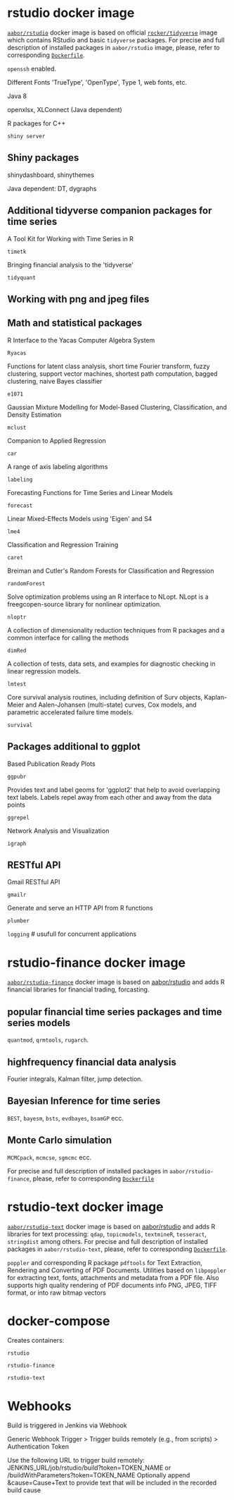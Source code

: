 # rstudio docker image

[`aabor/rstudio`](https://cloud.docker.com/u/aabor/repository/docker/aabor/rstudio) docker image is based on official [`rocker/tidyverse`](https://hub.docker.com/r/rocker/tidyverse/) image which contains RStudio and basic `tidyverse` packages. For precise and full description of installed packages in `aabor/rstudio` image, please, refer to corresponding [`Dockerfile`](https://github.com/aabor/rstudio/blob/master/rstudio/Dockerfile).

`openssh` enabled.

Different Fonts 'TrueType', 'OpenType', Type 1, web fonts, etc.

Java 8

openxlsx, XLConnect (Java dependent)

R packages for C++

`shiny server`

## Shiny packages

shinydashboard, shinythemes

Java dependent: DT, dygraphs


## Additional tidyverse companion packages for time series

A Tool Kit for Working with Time Series in R

`timetk`

Bringing financial analysis to the 'tidyverse'

`tidyquant`

## Working with png and jpeg files

## Math and statistical packages

R Interface to the Yacas Computer Algebra System

`Ryacas`

Functions for latent class analysis, short time Fourier transform, fuzzy clustering, support vector machines, shortest path computation, bagged clustering, naive Bayes classifier

`e1071`


Gaussian Mixture Modelling for Model-Based Clustering, Classification, and Density Estimation

`mclust`


Companion to Applied Regression

`car` 


A range of axis labeling algorithms

`labeling`


Forecasting Functions for Time Series and Linear Models

`forecast`


Linear Mixed-Effects Models using 'Eigen' and S4

`lme4` 


Classification and Regression Training

`caret` 


Breiman and Cutler's Random Forests for Classification and Regression

`randomForest` 


Solve optimization problems using an R interface to NLopt. NLopt is a freegcopen-source library for nonlinear optimization.

`nloptr` 


A collection of dimensionality reduction techniques from R packages and a common interface for calling the methods

`dimRed` 


A collection of tests, data sets, and examples for diagnostic checking in linear regression models. 

`lmtest` 


Core survival analysis routines, including definition of Surv objects, Kaplan-Meier and Aalen-Johansen (multi-state) curves, Cox models, and parametric accelerated failure time models.

`survival`


## Packages additional to ggplot

Based Publication Ready Plots

`ggpubr`
    
Provides text and label geoms for 'ggplot2' that help to avoid overlapping text labels. Labels repel away from each other and away from the data points

`ggrepel`

Network Analysis and Visualization

`igraph`


## RESTful API

Gmail RESTful API

`gmailr`

Generate and serve an HTTP API from R functions
 
`plumber`

`logging` # usufull for concurrent applications

# rstudio-finance docker image
[`aabor/rstudio-finance`](https://cloud.docker.com/repository/docker/aabor/rstudio-finance) docker image is based on [aabor/rstudio](https://github.com/aabor/rstudio) and adds R financial libraries for financial trading, forcasting.

## popular financial time series packages and time series models

`quantmod`, `qrmtools`, `rugarch`. 

## highfrequency financial data analysis

Fourier integrals, Kalman filter, jump detection.

## Bayesian Inference for time series

`BEST`, `bayesm`, `bsts`, `evdbayes`, `bsamGP` ecc.

## Monte Carlo simulation

`MCMCpack`, `mcmcse`, `sgmcmc` ecc.

For precise and full description of installed packages in `aabor/rstudio-finance`, please, refer to corresponding [`Dockerfile`](https://github.com/aabor/rstudio/blob/master/rstudio-finance/Dockerfile)

# rstudio-text docker image
[`aabor/rstudio-text`](https://cloud.docker.com/repository/docker/aabor/rstudio-text) docker image is based on [aabor/rstudio](https://github.com/aabor/rstudio) and adds R libraries for text processing: `qdap`, `topicmodels`, `textmineR`, `tesseract`, `stringdist` among others. For precise and full description of installed packages in `aabor/rstudio-text`, please, refer to corresponding [`Dockerfile`](https://github.com/aabor/rstudio/blob/master/rstudio-text/Dockerfile).

`poppler` and corresponding R package `pdftools` for Text Extraction, Rendering and Converting of PDF Documents. Utilities based on `libpoppler` for extracting text, fonts, attachments and metadata from a PDF file. Also supports high quality rendering of PDF documents info PNG, JPEG, TIFF format, or into raw bitmap vectors



# docker-compose
Creates containers:

`rstudio`

`rstudio-finance`

`rstudio-text`

# Webhooks

Build is triggered in Jenkins via Webhook

Generic Webhook Trigger > Trigger builds remotely (e.g., from scripts) > Authentication Token

Use the following URL to trigger build remotely: JENKINS_URL/job/rstudio/build?token=TOKEN_NAME or /buildWithParameters?token=TOKEN_NAME
Optionally append &cause=Cause+Text to provide text that will be included in the recorded build cause

